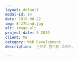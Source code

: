 ```yaml
---
layout: default
modal-id: 14
date: 2019-08-22
img: 8-27hand.jpg
alt: image-alt
project-date: 8 2019
client: Me
category: Web Development
description:  손으로 원기둥 그리기.

---
```

